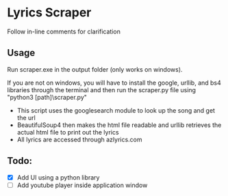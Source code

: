 # Lyrics Scraper

 Follow in-line comments for clarification

 ## Usage
 
 Run scraper.exe in the output folder (only works on windows).
 
 If you are not on windows, you will have to install the google, urllib, and bs4 libraries through the terminal and then run the scraper.py file using "python3 [path]\scraper.py"

 * This script uses the googlesearch module to look up the song and get the url
 * BeautifulSoup4 then makes the html file readable and urllib retrieves the actual html file to print out the lyrics
 * All lyrics are accessed through azlyrics.com
 
## Todo:
- [X] Add UI using a python library
- [ ] Add youtube player inside application window
